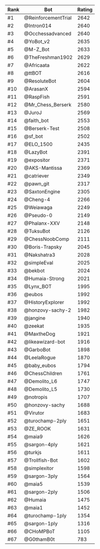 Rank|Bot|Rating
---|---|---
#1|@ReinforcementTrial|2642
#2|@Intron014|2640
#3|@Occhessadvanced|2640
#4|@YoBot_v2|2635
#5|@M-Z_Bot|2633
#6|@TheFreshman1902|2629
#7|@Africaata|2622
#8|@ttBOT|2616
#9|@ResoluteBot|2604
#10|@ArasanX|2594
#11|@RaspFish|2591
#12|@Mr_Chess_Berserk|2580
#13|@JuroJ|2569
#14|@faith_bot|2553
#15|@Berserk-Test|2508
#16|@sf_bot|2502
#17|@ELO_1500|2435
#18|@LazyBot|2391
#19|@expositor|2371
#20|@AKS-Mantissa|2369
#21|@catriever|2349
#22|@pawn_git|2317
#23|@SaxtonEngine|2305
#24|@Cheng-4|2266
#25|@Weiawaga|2249
#26|@Pseudo-0|2149
#27|@Phalanx-XXV|2148
#28|@TuksuBot|2126
#29|@ChessNoobComp|2111
#30|@Boris-Trapsky|2045
#31|@Nakshatra3|2028
#32|@simpleEval|2025
#33|@bekbot|2024
#34|@Humaia-Strong|2021
#35|@Lynx_BOT|1995
#36|@eubos|1992
#37|@HistoryExplorer|1992
#38|@honzovy-sachy-2|1982
#39|@jangine|1940
#40|@zeekat|1935
#41|@MaxtheDog|1921
#42|@likeawizard-bot|1916
#43|@GarboBot|1898
#44|@LeelaRogue|1870
#45|@baby_eubos|1794
#46|@ChessChildren|1761
#47|@Demolito_L6|1747
#48|@Demolito_L5|1730
#49|@notropis|1707
#50|@honzovy-sachy|1688
#51|@Virutor|1683
#52|@turochamp-2ply|1651
#53|@ZE_ROOK|1631
#54|@maia9|1626
#55|@sargon-4ply|1621
#56|@turkjs|1611
#57|@Trollfish-Bot|1602
#58|@simplexitor|1598
#59|@sargon-3ply|1564
#60|@maia5|1539
#61|@sargon-2ply|1506
#62|@Humaia|1475
#63|@maia1|1452
#64|@turochamp-1ply|1354
#65|@sargon-1ply|1316
#66|@CHoMPBoT|1105
#67|@G0thamB0t|783
